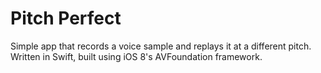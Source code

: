 # Pitch Perfect

Simple app that records a voice sample and replays it at a different pitch. Written in Swift, built using iOS 8's AVFoundation framework.
